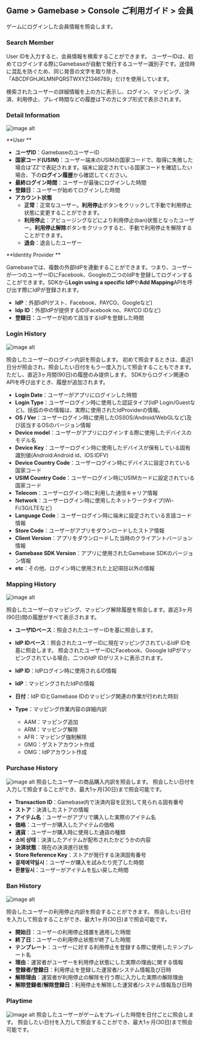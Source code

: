## Game > Gamebase > Console ご利用ガイド > 会員

ゲームにログインした会員情報を照会します。


### Search Member

User IDを入力すると、会員情報を検索することができます。
ユーザーIDは、初めてログインする際にGamebaseが自動で発行するユーザー識別子です。送信時に混乱を防ぐため、同じ発音の文字を取り除き、「ABCDFGHJKLMNPQRSTWXYZ1346789」だけを使用しています。

検索されたユーザーの詳細情報を上の方に表示し、ログイン、マッピング、決済、利用停止、プレイ時間などの履歴は下の方にタブ形式で表示されます。




### Detail Information
![image alt](http://static.toastoven.net/prod_gamebase/Operators_Guide/Console_Member_Member1_1.4.png)

**User ** 

- **ユーザID**：GamebaseのユーザーID
- **国家コード(USIM)**：ユーザー端末のUSIMの国家コードで、取得に失敗した場合は'ZZ'で表記されます。端末に設定されている国家コードを確認したい場合、下の**ログイン履歴**から確認してください。
- **最終ログイン時間**：ユーザーが最後にログインした時間
- **登録日**：ユーザーが始めてログインした時間
- **アカウント状態**
  - **正常**：正常なユーザー。**利用停止**ボタンをクリックして手動で利用停止状態に変更することができます。
  - **利用停止**：アビュージングなどにより利用停止(ban)状態となったユーザー。**利用停止解除**ボタンをクリックすると、手動で利用停止を解除することができます。
  - **退会**：退会したユーザー

**Identity Provider ** 

Gamebaseでは、複数の外部IdPを連動することができます。つまり、ユーザーが一つのユーザーIDにFacebook、Googleの二つのIdPを登録してログインすることができます。SDKから**Login using a specific IdP**や**Add Mapping**APIを呼び出す際にIdPが登録されます。

- **IdP**：外部IdP(ゲスト、Facebook、PAYCO、Googleなど)
- **Idp ID**：外部IdPが提供するID(Facebook no、PAYCO IDなど)
- **登録日**：ユーザーが初めて該当するIdPを登録した時間

### Login History
![image alt](http://static.toastoven.net/prod_gamebase/Operators_Guide/Console_Member_LoginHistory1_1.2.png)

照会したユーザーのログイン内訳を照会します。
初めて照会するときは、直近1日分が照会され、照会したい日付をもう一度入力して照会することもできます。ただし、直近3ヶ月間(90日)の履歴のみ提供します。
SDKからログイン関連のAPIを呼び出すとき、履歴が追加されます。

- **Login Date**：ユーザーがアプリにログインした時間
- **Login Type**：ユーザーログイン時に使用した認証タイプ(IdP Login/Guestなど)。括弧の中の情報は、実際に使用されたIdProviderの情報。
- **OS / Ver**：ユーザーログイン時に使用したOS(IOS/Android/WebGLなど)及び該当するOSのバージョン情報
- **Device model**：ユーザーがアプリにログインする際に使用したデバイスのモデル名
- **Device Key**：ユーザーログイン時に使用したデバイスが保有している固有識別値(Android:Android id、iOS:IDFV)
- **Device Country Code**：ユーザーログイン時にデバイスに設定されている国家コード
- **USIM Country Code**：ユーザーログイン時にUSIMカードに設定されている国家コード
- **Telecom**：ユーザーログイン時に利用した通信キャリア情報
- **Network**：ユーザーログイン時に使用したネットワークタイプ(Wi-Fi/3G/LTEなど)
- **Language Code**：ユーザーログイン時に端末に設定されている言語コード情報
- **Store Code**：ユーザーがアプリをダウンロードしたストア情報
- **Client Version**：アプリをダウンロードした当時のクライアントバージョン情報
- **Gamebase SDK Version**：アプリに使用されたGamebase SDKのバージョン情報
- **etc**：その他、ログイン時に使用された上記項目以外の情報

### Mapping History
![image alt](http://static.toastoven.net/prod_gamebase/Operators_Guide/Console_Member_MappingHistory1_1.2.png)

照会したユーザーのマッピング、マッピング解除履歴を照会します。直近3ヶ月(90日)間の履歴がすべて表示されます。

- **ユーザIDベース**：照会されたユーザーIDを基に照会します。
- **IdP IDベース**：照会されたユーザーIDに現在マッピングされているIdP IDを基に照会します。
  照会されたユーザーIDにFacebook、Gooogle IdPがマッピングされている場合、二つのIdP IDがリストに表示されます。

- **IdP ID**：IdPログイン時に使用されるID情報
- **IdP**：マッピングされたIdPの情報
- **日付**：IdP IDとGamebase IDのマッピング関連の作業が行われた時刻
- **Type**：マッピング作業内容の詳細内訳
  - AAM：マッピング追加
  - ARM：マッピング解除
  - AFR：マッピング強制解除
  - GMG：ゲストアカウント作成
  - OMG：IdPアカウント作成

### Purchase History
![image alt](http://static.toastoven.net/prod_gamebase/Operators_Guide/Console_Member_PurchaseHistory1_1.0.png)
照会したユーザーの商品購入内訳を照会します。
照会したい日付を入力して照会することができ、最大1ヶ月(30日)まで照会可能です。

- **Transaction ID**：Gamebase内で決済内容を区別して見られる固有番号
- **ストア**：決済したストアの情報
- **アイテム名**：ユーザーがアプリで購入した実際のアイテム名
- **価格**：ユーザーが購入したアイテムの価格
- **通貨**：ユーザーが購入時に使用した通貨の種類
- **소비 상태**：決済したアイテムが配布されたかどうかの内容
- **決済状態**：現在の決済進行状態
- **Store Reference Key**：ストアが発行する決済固有番号
- **결제예약일시**：ユーザーが購入を試みたり完了した時間
- **환불일시**：ユーザーがアイテムを払い戻した時間

### Ban History
![image alt](http://static.toastoven.net/prod_gamebase/Operators_Guide/Console_Member_BanHistory1_1.0.png)

照会したユーザーの利用停止内訳を照会することができます。
照会したい日付を入力して照会することができ、最大1ヶ月(30日)まで照会可能です。

- **開始日**：ユーザーの利用停止措置を適用した時間
- **終了日**：ユーザーの利用停止状態が終了した時間
- **テンプレート**：ユーザーに対する利用停止を登録する際に使用したテンプレート名
- **理由**：運営者がユーザーを利用停止状態にした実際の理由に関する情報
- **登録者/登録日**：利用停止を登録した運営者/システム情報及び日時
- **解除理由**：運営者が利用停止の解除を行う際に入力した実際の解除理由
- **解除登録者/解除登録日**：利用停止を解除した運営者/システム情報及び日時

### Playtime
![image alt](http://static.toastoven.net/prod_gamebase/Operators_Guide/Console_Member_Playtime1_1.2.png)
照会したユーザーがゲームをプレイした時間を日付ごとに照会します。
照会したい日付を入力して照会することができ、最大1ヶ月(30日)まで照会可能です。
